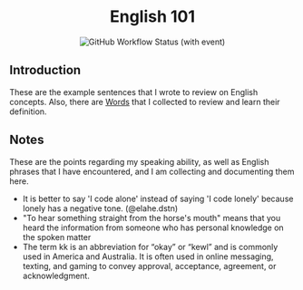 <h1 align="center"> English 101 </h1>

<p align="center">
  <img alt="GitHub Workflow Status (with event)" src="https://img.shields.io/github/actions/workflow/status/1995parham-learning/english101/spell.yaml?style=for-the-badge&logo=github&label=Spell">
</p>

## Introduction

These are the example sentences that I wrote to review on English concepts.
Also, there are [Words](./words.org) that I collected to review and learn their definition.

## Notes

These are the points regarding my speaking ability, as well as English phrases that I have encountered,
and I am collecting and documenting them here.

- It is better to say 'I code alone' instead of saying 'I code lonely' because lonely has a negative tone. (@elahe.dstn)
- "To hear something straight from the horse's mouth" means that you heard the information from someone who has personal knowledge on the spoken matter
- The term kk is an abbreviation for “okay” or “kewl” and is commonly used in America and Australia. It is often used in online messaging, texting, and gaming to convey approval, acceptance, agreement, or acknowledgment. 
